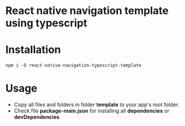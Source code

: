 # React native navigation template using typescript
# Installation
```
npm i -D react-native-navigation-typescript-template
```
# Usage
- Copy all files and folders in folder __template__ to your app's root folder.
- Check file __package-main.json__ for installing all __dependencies__ or __devDependencies__